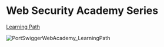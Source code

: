 # Web Security Academy Series
[Learning Path](https://portswigger.net/web-security/learning-path)

![PortSwiggerWebAcademy_LearningPath](https://user-images.githubusercontent.com/46334926/232168453-c3af4859-79cd-4f26-8257-4e41a892d1e6.png)
